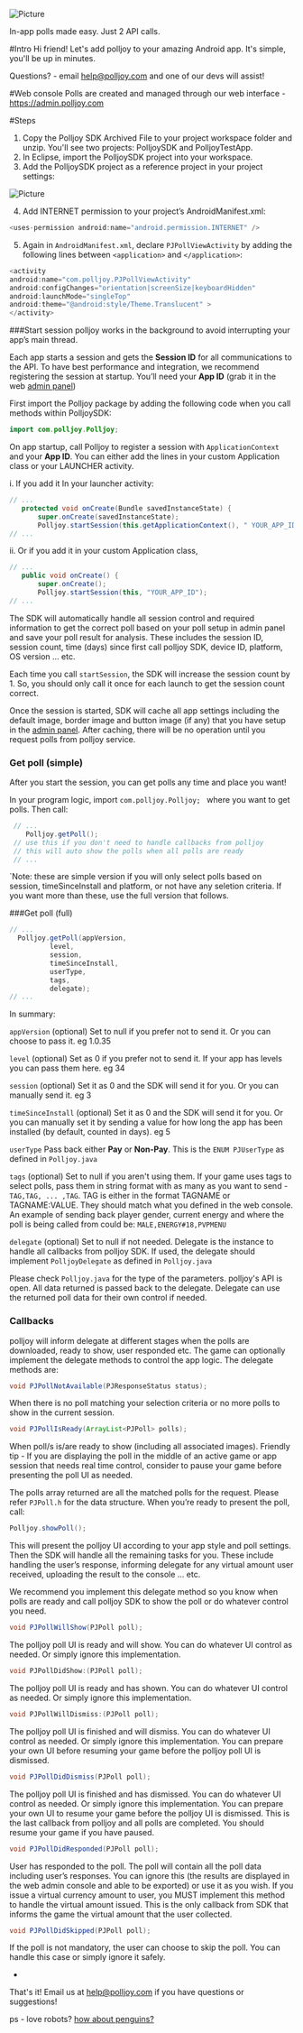 ![Picture](http://www.polljoy.com/assets/images/logo/polljoy-logo-github.png)

In-app polls made easy. Just 2 API calls.


#Intro
Hi friend! Let's add polljoy to your amazing Android app. It's simple, you'll be up in minutes.

Questions? - email help@polljoy.com and one of our devs will assist!

#Web console
Polls are created and managed through our web interface - https://admin.polljoy.com

#Steps
1.	Copy the Polljoy SDK Archived File to your project workspace folder and unzip. You'll see two projects: PolljoySDK and PolljoyTestApp.
2.	In Eclipse, import the PolljoySDK project into your workspace.
3.	Add the PolljoySDK project as a reference project in your project settings:

  ![Picture](Doc/setup.png)

4. Add INTERNET permission to your project’s AndroidManifest.xml:

 ``` java
 <uses-permission android:name="android.permission.INTERNET" />
 ```
 
5. Again in `AndroidManifest.xml`, declare `PJPollViewActivity` by adding the following lines between `<application>` and `</application>`:

 ``` java
 <activity
 android:name="com.polljoy.PJPollViewActivity"
 android:configChanges="orientation|screenSize|keyboardHidden"
 android:launchMode="singleTop"
 android:theme="@android:style/Theme.Translucent" >
 </activity>
 ```


###Start session
polljoy works in the background to avoid interrupting your app’s main thread.

Each app starts a session and gets the **Session ID** for all communications to the API. To have best performance and integration, we recommend registering the session at startup. You’ll need your **App ID** (grab it in the web [admin panel](https://admin.polljoy.com/applications/app))

First import the Polljoy package by adding the following code when you call methods within PolljoySDK:
 
 ``` java
 import com.polljoy.Polljoy;
 ``` 

On app startup, call Polljoy to register a session with `ApplicationContext` and your **App ID**. You can either add the lines in your custom Application class or your LAUNCHER activity.
 
 i.	If you add it In your launcher activity: 

 ``` java
 // ...
	protected void onCreate(Bundle savedInstanceState) {
		super.onCreate(savedInstanceState);
		Polljoy.startSession(this.getApplicationContext(), " YOUR_APP_ID");
 // ...
 ```

 ii.	Or if you add it in your custom Application class,
 
 ``` java
 // ...
	public void onCreate() {
		super.onCreate();
		Polljoy.startSession(this, "YOUR_APP_ID");
 // ...
 ```
 
The SDK will automatically handle all session control and required information to get the correct poll based on your poll setup in admin panel and save your poll result for analysis. These includes the session ID, session count, time (days) since first call polljoy SDK, device ID, platform, OS version … etc.

Each time you call `startSession`, the SDK will increase the session count by 1. So, you should only call it once for each launch to get the session count correct.

Once the session is started, SDK will cache all app settings including the default image, border image and button image (if any) that you have setup in the [admin panel](https://admin.polljoy.com). After caching, there will be no operation until you request polls from polljoy service.
 
### Get poll (simple)
After you start the session, you can get polls any time and place you want!

In your program logic, import `com.polljoy.Polljoy; ` where you want to get polls. Then call:
 ``` java
  // ...
     Polljoy.getPoll();
  // use this if you don't need to handle callbacks from polljoy
  // this will auto show the polls when all polls are ready
  // ...
 ```
 
`Note: these are simple version if you will only select polls based on session, timeSinceInstall and platform, or not have any seletion criteria.  If you want more than these, use the full version that follows.

###Get poll (full)
 ``` java
 // ...
   Polljoy.getPoll(appVersion, 
   		   level,
   		   session,
   		   timeSinceInstall,
   		   userType,
   		   tags,
   		   delegate);
 // ...
 ```
  
In summary:

`appVersion` (optional) Set to null if you prefer not to send it.  Or you can choose to pass it. eg 1.0.35

`level` (optional) Set as 0 if you prefer not to send it. If your app has levels you can pass them here. eg 34 

`session` (optional) Set it as 0 and the SDK will send it for you.  Or you can manually send it. eg 3 

`timeSinceInstall` (optional) Set it as 0 and the SDK will send it for you.  Or you can manually set it by sending a value for how long the app has been installed (by default, counted in days). eg 5

`userType` Pass back either **Pay** or **Non-Pay**. This is the `ENUM PJUserType` as defined in `Polljoy.java`

`tags` (optional) Set to null if you aren't using them.  If your game uses tags to select polls, pass them in string format with as many as you want to send - `TAG,TAG, ... ,TAG`.  TAG is either in the format TAGNAME or TAGNAME:VALUE.  They should match what you defined in the web console. An example of sending back player gender, current energy and where the poll is being called from could be: `MALE,ENERGY#18,PVPMENU`

`delegate` (optional) Set to null if not needed. Delegate is the instance to handle all callbacks from polljoy SDK. If used, the delegate should implement `PolljoyDelegate` as defined in `Polljoy.java`

Please check `Polljoy.java` for the type of the parameters. polljoy's API is open. All data returned is passed back to the delegate. Delegate can use the returned poll data for their own control if needed.

### Callbacks

polljoy will inform delegate at different stages when the polls are downloaded, ready to show, user responded etc. The game can optionally implement the delegate methods to control the app logic. The delegate methods are:

 ``` java
 void PJPollNotAvailable(PJResponseStatus status);
 ```
 
When there is no poll matching your selection criteria or no more polls to show in the current session.

 ``` java
 void PJPollIsReady(ArrayList<PJPoll> polls);
 ```
 
When poll/s is/are ready to show (including all associated images). Friendly tip - If you are displaying the poll in the middle of an active game or app session that needs real time control, consider to pause your game before presenting the poll UI as needed. 

The polls array returned are all the matched polls for the request. Please refer `PJPoll.h` for the data structure.
When you’re ready to present the poll, call:

 ``` java
 Polljoy.showPoll();
 ```

This will present the polljoy UI according to your app style and poll settings. Then the SDK will handle all the remaining tasks for you. These include handling the user’s response, informing delegate for any virtual amount user received, uploading the result to the console … etc.

We recommend you implement this delegate method so you know when polls are ready and call polljoy SDK to show the poll or do whatever control you need.

 ``` java
 void PJPollWillShow(PJPoll poll);
 ```
 
The polljoy poll UI is ready and will show. You can do whatever UI control as needed. Or simply ignore this implementation.

 ``` java
 void PJPollDidShow:(PJPoll poll);
 ```
 
The polljoy poll UI is ready and has shown. You can do whatever UI control as needed. Or simply ignore this implementation.

 ``` java
 void PJPollWillDismiss:(PJPoll poll);
 ```
 
The polljoy poll UI is finished and will dismiss. You can do whatever UI control as needed. Or simply ignore this implementation. You can prepare your own UI before resuming your game before the polljoy poll UI is dismissed.

 ``` java
 void PJPollDidDismiss(PJPoll poll);
 ```
 
The polljoy poll UI is finished and has dismissed. You can do whatever UI control as needed. Or simply ignore this implementation. You can prepare your own UI to resume your game before the polljoy UI is dismissed. This is the last callback from polljoy and all polls are completed. You should resume your game if you have paused.

 ``` java
 void PJPollDidResponded(PJPoll poll);
 ```
 
User has responded to the poll. The poll will contain all the poll data including user’s responses. You can ignore this (the results are displayed in the web admin console and able to be exported) or use it as you wish.
If you issue a virtual currency amount to user, you MUST implement this method to handle the virtual amount issued. This is the only callback from SDK that informs the game the virtual amount that the user collected.

 ``` java
 void PJPollDidSkipped(PJPoll poll);
 ```
 
 If the poll is not mandatory, the user can choose to skip the poll. You can handle this case or simply ignore it safely.

-
That's it!  Email us at help@polljoy.com if you have questions or suggestions!

ps - love robots? [how about penguins?](https://polljoy.com/world.html)
